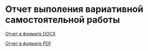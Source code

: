 # Отчет выполения вариативной самостоятельной работы

[Отчет в формате  DOCX](https://github.com/AlexTrubkina/pract-8sem-tech/blob/main/%D0%92%D0%A1%D0%A0/%D0%A2%D1%80%D1%83%D0%B1%D0%BA%D0%B8%D0%BD%D0%B0%20%D0%92%D0%A1%D0%A0.docx)

[Отчет в формате  PDF](https://github.com/AlexTrubkina/pract-8sem-tech/blob/main/%D0%92%D0%A1%D0%A0/%D0%A2%D1%80%D1%83%D0%B1%D0%BA%D0%B8%D0%BD%D0%B0%20%D0%92%D0%A1%D0%A0.pdf)
